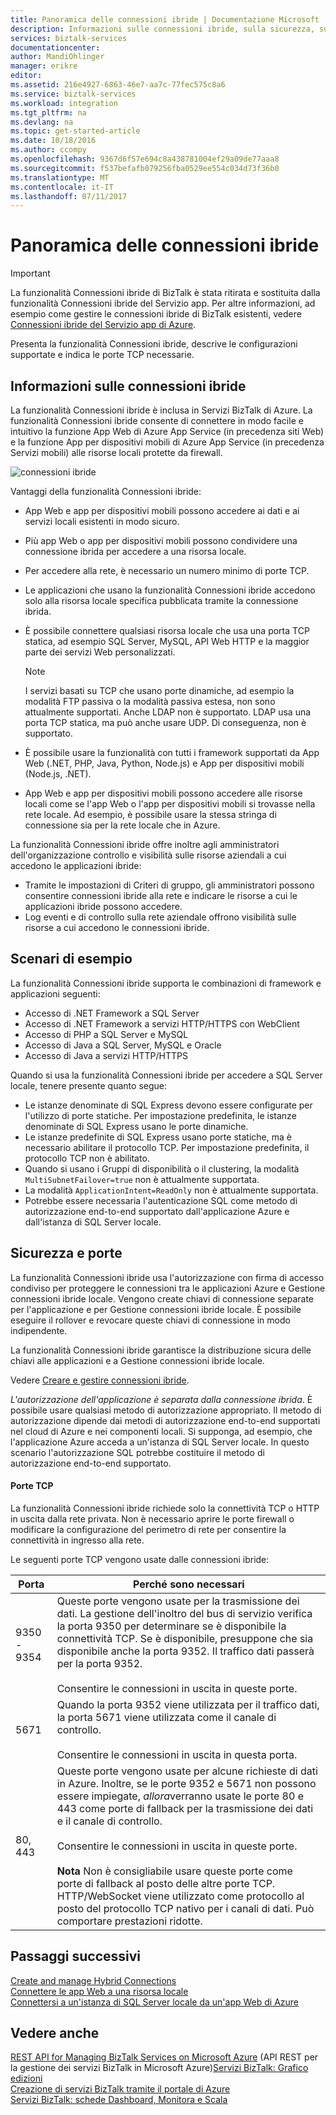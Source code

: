 ```yaml
---
title: Panoramica delle connessioni ibride | Documentazione Microsoft
description: Informazioni sulle connessioni ibride, sulla sicurezza, sulle porte TCP e sulle configurazioni supportate. MABS, WABS.
services: biztalk-services
documentationcenter: 
author: MandiOhlinger
manager: erikre
editor: 
ms.assetid: 216e4927-6863-46e7-aa7c-77fec575c8a6
ms.service: biztalk-services
ms.workload: integration
ms.tgt_pltfrm: na
ms.devlang: na
ms.topic: get-started-article
ms.date: 10/18/2016
ms.author: ccompy
ms.openlocfilehash: 9367d6f57e694c8a438781004ef29a09de77aaa8
ms.sourcegitcommit: f537befafb079256fba0529ee554c034d73f36b0
ms.translationtype: MT
ms.contentlocale: it-IT
ms.lasthandoff: 07/11/2017
---
```

# <a name="hybrid-connections-overview"></a>Panoramica delle connessioni ibride

> [!IMPORTANT]
> La funzionalità Connessioni ibride di BizTalk è stata ritirata e sostituita dalla funzionalità Connessioni ibride del Servizio app. Per altre informazioni, ad esempio come gestire le connessioni ibride di BizTalk esistenti, vedere [Connessioni ibride del Servizio app di Azure](../app-service/app-service-hybrid-connections.md).

Presenta la funzionalità Connessioni ibride, descrive le configurazioni supportate e indica le porte TCP necessarie.

## <a name="what-is-a-hybrid-connection"></a>Informazioni sulle connessioni ibride
La funzionalità Connessioni ibride è inclusa in Servizi BizTalk di Azure. La funzionalità Connessioni ibride consente di connettere in modo facile e intuitivo la funzione App Web di Azure App Service (in precedenza siti Web) e la funzione App per dispositivi mobili di Azure App Service (in precedenza Servizi mobili) alle risorse locali protette da firewall.

![connessioni ibride][HCImage]

Vantaggi della funzionalità Connessioni ibride:

* App Web e app per dispositivi mobili possono accedere ai dati e ai servizi locali esistenti in modo sicuro.
* Più app Web o app per dispositivi mobili possono condividere una connessione ibrida per accedere a una risorsa locale.
* Per accedere alla rete, è necessario un numero minimo di porte TCP.
* Le applicazioni che usano la funzionalità Connessioni ibride accedono solo alla risorsa locale specifica pubblicata tramite la connessione ibrida.
* È possibile connettere qualsiasi risorsa locale che usa una porta TCP statica, ad esempio SQL Server, MySQL, API Web HTTP e la maggior parte dei servizi Web personalizzati.
  
  > [!NOTE]
  > I servizi basati su TCP che usano porte dinamiche, ad esempio la modalità FTP passiva o la modalità passiva estesa, non sono attualmente supportati. Anche LDAP non è supportato. LDAP usa una porta TCP statica, ma può anche usare UDP. Di conseguenza, non è supportato.
  > 
  > 
* È possibile usare la funzionalità con tutti i framework supportati da App Web (.NET, PHP, Java, Python, Node.js) e App per dispositivi mobili (Node.js, .NET).
* App Web e app per dispositivi mobili possono accedere alle risorse locali come se l'app Web o l'app per dispositivi mobili si trovasse nella rete locale. Ad esempio, è possibile usare la stessa stringa di connessione sia per la rete locale che in Azure.

La funzionalità Connessioni ibride offre inoltre agli amministratori dell'organizzazione controllo e visibilità sulle risorse aziendali a cui accedono le applicazioni ibride:

* Tramite le impostazioni di Criteri di gruppo, gli amministratori possono consentire connessioni ibride alla rete e indicare le risorse a cui le applicazioni ibride possono accedere.
* Log eventi e di controllo sulla rete aziendale offrono visibilità sulle risorse a cui accedono le connessioni ibride.

## <a name="example-scenarios"></a>Scenari di esempio
La funzionalità Connessioni ibride supporta le combinazioni di framework e applicazioni seguenti:

* Accesso di .NET Framework a SQL Server
* Accesso di .NET Framework a servizi HTTP/HTTPS con WebClient
* Accesso di PHP a SQL Server e MySQL
* Accesso di Java a SQL Server, MySQL e Oracle
* Accesso di Java a servizi HTTP/HTTPS

Quando si usa la funzionalità Connessioni ibride per accedere a SQL Server locale, tenere presente quanto segue:

* Le istanze denominate di SQL Express devono essere configurate per l'utilizzo di porte statiche. Per impostazione predefinita, le istanze denominate di SQL Express usano le porte dinamiche.
* Le istanze predefinite di SQL Express usano porte statiche, ma è necessario abilitare il protocollo TCP. Per impostazione predefinita, il protocollo TCP non è abilitato.
* Quando si usano i Gruppi di disponibilità o il clustering, la modalità `MultiSubnetFailover=true` non è attualmente supportata.
* La modalità `ApplicationIntent=ReadOnly` non è attualmente supportata.
* Potrebbe essere necessaria l'autenticazione SQL come metodo di autorizzazione end-to-end supportato dall'applicazione Azure e dall'istanza di SQL Server locale.

## <a name="security-and-ports"></a>Sicurezza e porte
La funzionalità Connessioni ibride usa l'autorizzazione con firma di accesso condiviso per proteggere le connessioni tra le applicazioni Azure e Gestione connessioni ibride locale. Vengono create chiavi di connessione separate per l'applicazione e per Gestione connessioni ibride locale. È possibile eseguire il rollover e revocare queste chiavi di connessione in modo indipendente.

La funzionalità Connessioni ibride garantisce la distribuzione sicura delle chiavi alle applicazioni e a Gestione connessioni ibride locale.

Vedere [Creare e gestire connessioni ibride](integration-hybrid-connection-create-manage.md).

*L'autorizzazione dell'applicazione è separata dalla connessione ibrida*. È possibile usare qualsiasi metodo di autorizzazione appropriato. Il metodo di autorizzazione dipende dai metodi di autorizzazione end-to-end supportati nel cloud di Azure e nei componenti locali. Si supponga, ad esempio, che l'applicazione Azure acceda a un'istanza di SQL Server locale. In questo scenario l'autorizzazione SQL potrebbe costituire il metodo di autorizzazione end-to-end supportato.

#### <a name="tcp-ports"></a>Porte TCP
La funzionalità Connessioni ibride richiede solo la connettività TCP o HTTP in uscita dalla rete privata. Non è necessario aprire le porte firewall o modificare la configurazione del perimetro di rete per consentire la connettività in ingresso alla rete.

Le seguenti porte TCP vengono usate dalle connessioni ibride:

| Porta | Perché sono necessari |
| --- | --- |
| 9350 - 9354 |Queste porte vengono usate per la trasmissione dei dati. La gestione dell'inoltro del bus di servizio verifica la porta 9350 per determinare se è disponibile la connettività TCP. Se è disponibile, presuppone che sia disponibile anche la porta 9352. Il traffico dati passerà per la porta 9352. <br/><br/>Consentire le connessioni in uscita in queste porte. |
| 5671 |Quando la porta 9352 viene utilizzata per il traffico dati, la porta 5671 viene utilizzata come il canale di controllo. <br/><br/>Consentire le connessioni in uscita in questa porta. |
| 80, 443 |Queste porte vengono usate per alcune richieste di dati in Azure. Inoltre, se le porte 9352 e 5671 non possono essere impiegate, *allora*verranno usate le porte 80 e 443 come porte di fallback per la trasmissione dei dati e il canale di controllo.<br/><br/>Consentire le connessioni in uscita in queste porte. <br/><br/>**Nota** Non è consigliabile usare queste porte come porte di fallback al posto delle altre porte TCP. HTTP/WebSocket viene utilizzato come protocollo al posto del protocollo TCP nativo per i canali di dati. Può comportare prestazioni ridotte. |

## <a name="next-steps"></a>Passaggi successivi
[Create and manage Hybrid Connections](integration-hybrid-connection-create-manage.md)<br/>
[Connettere le app Web a una risorsa locale](../app-service-web/web-sites-hybrid-connection-get-started.md)<br/>
[Connettersi a un'istanza di SQL Server locale da un'app Web di Azure](../app-service-web/web-sites-hybrid-connection-connect-on-premises-sql-server.md)<br/>

## <a name="see-also"></a>Vedere anche
[REST API for Managing BizTalk Services on Microsoft Azure](http://msdn.microsoft.com/library/azure/dn232347.aspx)
 (API REST per la gestione dei servizi BizTalk in Microsoft Azure)[Servizi BizTalk: Grafico edizioni](biztalk-editions-feature-chart.md)<br/>
[Creazione di servizi BizTalk tramite il portale di Azure](biztalk-provision-services.md)<br/>
[Servizi BizTalk: schede Dashboard, Monitora e Scala](biztalk-dashboard-monitor-scale-tabs.md)<br/>

[HCImage]: ./media/integration-hybrid-connection-overview/WABS_HybridConnectionImage.png
[HybridConnectionTab]: ./media/integration-hybrid-connection-overview/WABS_HybridConnectionTab.png
[HCOnPremSetup]: ./media/integration-hybrid-connection-overview/WABS_HybridConnectionOnPremSetup.png
[HCManageConnection]: ./media/integration-hybrid-connection-overview/WABS_HybridConnectionManageConn.png

